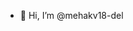 - 👋 Hi, I’m @mehakv18-del


<!---
mehakv18-del/mehakv18-del is a ✨ special ✨ repository because its `README.md` (this file) appears on your GitHub profile.
You can click the Preview link to take a look at your changes.
--->
